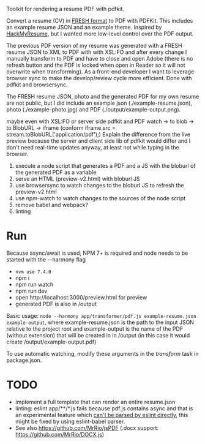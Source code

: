 Toolkit for rendering a resume PDF with pdfkit.

Convert a resume (CV) in [FRESH format](https://github.com/fresh-standard/FRESCA) to PDF with PDFKit. This includes an example resume JSON and an example theme. Inspired by [HackMyResume](https://github.com/hacksalot/HackMyResume), but I wanted more low-level control over the PDF output.

The previous PDF version of my resume was generated with a FRESH resume JSON to XML to PDF with with XSL:FO and after every change I manually transform to PDF and have to close and open Adobe (there is no refresh 
button and the PDF is locked when open in Reader so it will not overwrite when transforming). As a front-end developer I want to leverage browser sync to make 
the develop/review cycle more efficient. Done with pdfkit and browsersync.

The FRESH resume JSON, photo and the generated PDF for my own resume are not public, but I did include an example json (./example-resume.json), photo (./example-photo.jpg) and PDF (./output/example-output.png).

maybe even with XSL:FO or server side pdfkit and PDF watch -> to blob -> to BlobURL -> iframe (conform iframe.src = stream.toBlobURL('application/pdf');)
Explain the difference from the live preview because the server and client side lib of pdfkit would differ and I don't need real-time updates anyway, at least
not while typing in the browser.
1. execute a node script that generates a PDF and a JS with the bloburl of the generated PDF as a variable
2. serve an HTML (preview-v2.html) with bloburl JS
3. use browsersync to watch changes to the bloburl JS to refresh the preview-v2.html
4. use npm-watch to watch changes to the sources of the node script
5. remove babel and webpack?
6. linting


# Run

Because async/await is used, NPM 7+ is required and node needs to be started with the --harmony flag

* `nvm use 7.4.0`
* npm i
* npm run watch
* npm run dev
* open http://localhost:3000/preview.html for preview
* generated PDF is also in /output

Basic usage: `node --harmony app/transformer/pdf.js example-resume.json example-output`, where example-resume.json is the path to the input JSON relative to the project root and example-output is the name of the PDF (without extension) that will be created in in /output (in this case it would create /output/example-output.pdf)

To use automatic watching, modify these arguments in the _transform_ task in package.json.


# TODO

* implement a full template that can render an entire resume.json
* linting: eslint app/**/*.js fails because pdf.js contains async and that is an experimental feature which [can't be parsed by eslint directly](https://github.com/babel/eslint-plugin-babel/issues/6), this might be fixed by using eslint-babel parser.
* See also https://github.com/MrRio/jsPDF (.docx support: https://github.com/MrRio/DOCX.js)